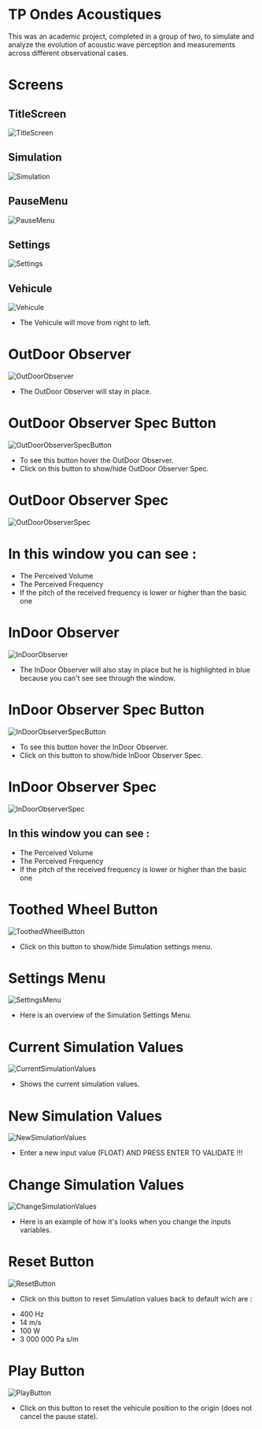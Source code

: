 # TP Ondes Acoustiques

This was an academic project, completed in a group of two, to simulate and analyze the evolution of acoustic wave perception and measurements across different observational cases.

# Screens

## TitleScreen
![TitleScreen](Screenshots/AcousticWaveSimulation/MainMenu.png)


## Simulation
![Simulation](Screenshots/AcousticWaveSimulation/Scene.png)


## PauseMenu
![PauseMenu](Screenshots/AcousticWaveSimulation/PauseMenu.png)


## Settings
![Settings](Screenshots/AcousticWaveSimulation/)


## Vehicule
![Vehicule](Screenshots/AcousticWaveSimulation/Car.png)

* The Vehicule will move from right to left.


# OutDoor Observer
![OutDoorObserver](Screenshots/AcousticWaveSimulation/OutDoorObserver.png)

* The OutDoor Observer will stay in place.

# OutDoor Observer Spec Button
![OutDoorObserverSpecButton](Screenshots/AcousticWaveSimulation/OutDoorButton.png)

* To see this button hover the OutDoor Observer.
* Click on this button to show/hide OutDoor Observer Spec.

# OutDoor Observer Spec
![OutDoorObserverSpec](Screenshots/AcousticWaveSimulation/OutDoorObserverSpec.png)

# In this window you can see :
* The Perceived Volume
* The Perceived Frequency
* If the pitch of the received frequency is lower or higher than the basic one

# InDoor Observer
![InDoorObserver](Screenshots/AcousticWaveSimulation/InDoorObserver.png)

* The InDoor Observer will also stay in place but he is highlighted in blue because you can't see see through the window.

# InDoor Observer Spec Button
![InDoorObserverSpecButton](Screenshots/AcousticWaveSimulation/InDoorButton.png)

* To see this button hover the InDoor Observer.
* Click on this button to show/hide InDoor Observer Spec.

# InDoor Observer Spec
![InDoorObserverSpec](Screenshots/AcousticWaveSimulation/InDoorObserverSpec.png)

## In this window you can see :
* The Perceived Volume
* The Perceived Frequency
* If the pitch of the received frequency is lower or higher than the basic one

# Toothed Wheel Button
![ToothedWheelButton](Screenshots/AcousticWaveSimulation/SettingsButton.png)

* Click on this button to show/hide Simulation settings menu.

# Settings Menu
![SettingsMenu](Screenshots/AcousticWaveSimulation/SettingsMenu.png)

* Here is an overview of the Simulation Settings Menu.

# Current Simulation Values
![CurrentSimulationValues](Screenshots/AcousticWaveSimulation/CurrentValues.png)

* Shows the current simulation values.

# New Simulation Values
![NewSimulationValues](Screenshots/AcousticWaveSimulation/SettingsMenu/NewValues.png)

* Enter a new input value (FLOAT) AND PRESS ENTER TO VALIDATE !!!

# Change Simulation Values
![ChangeSimulationValues](Screenshots/AcousticWaveSimulation/TestValues.png)

* Here is an example of how it's looks when you change the inputs variables.

# Reset Button
![ResetButton](Screenshots/AcousticWaveSimulation/ResetButton)

* Click on this button to reset Simulation values back to default wich are :
- 400 Hz
- 14 m/s
- 100 W
- 3 000 000 Pa s/m

# Play Button
![PlayButton](Screenshots/AcousticWaveSimulation/PlayButton)

* Click on this button to reset the vehicule position to the origin (does not cancel the pause state).

